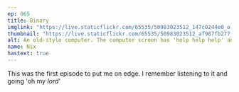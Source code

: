 ```yaml
---
ep: 065
title: Binary
imglink: "https://live.staticflickr.com/65535/50983023512_147c0244e0_o.jpg"
thumbnail: "https://live.staticflickr.com/65535/50983023512_af987fb277_q.jpg"
alt: An old-style computer. The computer screen has 'help help help' and 'it peels my mind like knives' written in it. The background is covered in binary code, which translates to 'The angles cut me when I try to think' and 'it hurts'.
name: Nix
hastext: true
---
```

This was the first episode to put me on edge. I remember listening to it and going 'oh my *lord*'